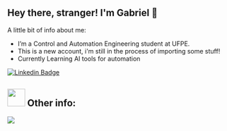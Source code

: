 ## Hey there, stranger! I'm Gabriel 👋
  A little bit of info about me:
-  I’m a Control and Automation Engineering student at UFPE.
-  This is a new account, i'm still in the process of importing some stuff!
-  Currently Learning AI tools for automation 



[![Linkedin Badge](https://img.shields.io/badge/-LucasGabriel-blue?style=flat-square&logo=Linkedin&logoColor=white&link=https://www.linkedin.com/in/lucas-gabriel-91b0021b1/)](https://www.linkedin.com/in/lucas-gabriel-91b0021b1/)


##  <img src="https://media.giphy.com/media/WUlplcMpOCEmTGBtBW/giphy.gif" width="40"> **Other info:**
  <a href="https://github.com/LucasGabrielfl0/github-readme-stats">
    <img align="center" src="https://github-readme-stats.anuraghazra1.vercel.app/api/top-langs/?username=LucasGabrielfl0&layout=compact&theme=dark&langs_count=6" />
  </a>



